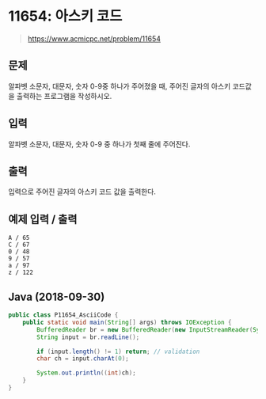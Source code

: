 # 11654: 아스키 코드
> https://www.acmicpc.net/problem/11654

## 문제
알파벳 소문자, 대문자, 숫자 0-9중 하나가 주어졌을 때, 주어진 글자의 아스키 코드값을 출력하는 프로그램을 작성하시오.

## 입력
알파벳 소문자, 대문자, 숫자 0-9 중 하나가 첫째 줄에 주어진다.

## 출력
입력으로 주어진 글자의 아스키 코드 값을 출력한다.

## 예제 입력 / 출력
```
A / 65
C / 67
0 / 48
9 / 57
a / 97
z / 122
```

## Java (2018-09-30)
```java
public class P11654_AsciiCode {
	public static void main(String[] args) throws IOException {
		BufferedReader br = new BufferedReader(new InputStreamReader(System.in));
		String input = br.readLine();

		if (input.length() != 1) return; // validation
		char ch = input.charAt(0);

		System.out.println((int)ch);
	}
}
```
